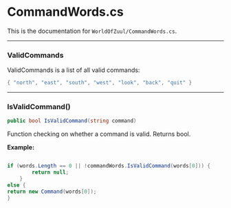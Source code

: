 # CommandWords.cs
This is the documentation for `WorldOfZuul/CommandWords.cs`.

---

### ValidCommands
ValidCommands is a list of all valid commands:
```csharp
{ "north", "east", "south", "west", "look", "back", "quit" }
```

---

### IsValidCommand()

```csharp
public bool IsValidCommand(string command)
```
Function checking on whether a command is valid. Returns bool.

**Example:**
```csharp

if (words.Length == 0 || !commandWords.IsValidCommand(words[0])) {
        return null;
    }
else {
return new Command(words[0]);
}
```